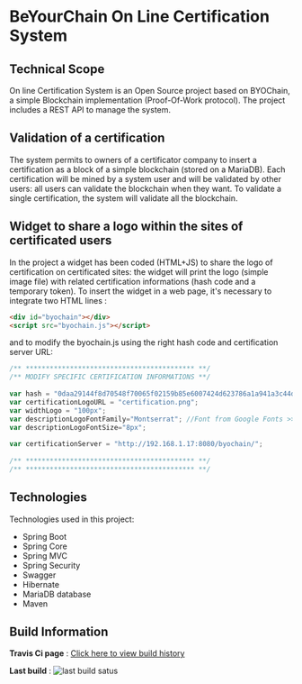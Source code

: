 # BeYourChain On Line Certification System
## Technical Scope
On line Certification System is an Open Source project based on BYOChain, a simple Blockchain implementation (Proof-Of-Work protocol).
The project includes a REST API to manage the system.


## Validation of a certification
The system permits to owners of a certificator company to insert a certification as a block of a simple blockchain (stored on a MariaDB).
Each certification will be mined by a system user and will be validated by other users: all users can validate the blockchain when they want.
To validate a single certification, the system will validate all the blockchain.

## Widget to share a logo within the sites of certificated users
In the project a widget has been coded (HTML+JS) to share the logo of certification on certificated sites: the widget will print the logo (simple image file) with related certification informations (hash code and a temporary token).
To insert the widget in a web page, it's necessary to integrate two HTML lines :

```html
<div id="byochain"></div>
<script src="byochain.js"></script>
```

and to modify the byochain.js using the right hash code and certification server URL:

```javascript
/** ****************************************** **/
/** MODIFY SPECIFIC CERTIFICATION INFORMATIONS **/
	
var hash = "0daa29144f8d70548f70065f02159b85e6007424d623786a1a941a3c44d834fa";
var certificationLogoURL = "certification.png";
var widthLogo = "100px";
var descriptionLogoFontFamily="Montserrat"; //Font from Google Fonts >> https://fonts.googleapis.com/css?family=Montserrat
var descriptionLogoFontSize="8px";
	
var certificationServer = "http://192.168.1.17:8080/byochain/";
	
/** ****************************************** **/
/** ****************************************** **/
```



## Technologies
Technologies used in this project:
- Spring Boot
- Spring Core
- Spring MVC
- Spring Security
- Swagger
- Hibernate
- MariaDB database
- Maven

## Build Information
**Travis Ci page** : [Click here to view build history](https://travis-ci.org/gvincenzi/byochain-certification)

**Last build** : <img src="https://travis-ci.org/gvincenzi/byochain-certification.svg?branch=master" alt="last build satus">
